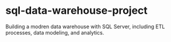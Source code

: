 # sql-data-warehouse-project
Building a modren data warehouse with SQL Server, including ETL processes, data modeling, and analytics.
